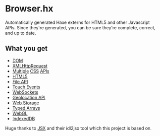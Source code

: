 Browser.hx
==========

Automatically generated Haxe externs for HTML5 and other Javascript APIs. Since
they're generated, you can be sure they're complete, correct, and up to date.

What you get
------------

- [DOM](http://www.w3.org/TR/dom/)
- [XMLHttpRequest](http://www.w3.org/TR/XMLHttpRequest/)
- [Multiple](http://dev.w3.org/csswg/cssom/) [CSS](http://dev.w3.org/csswg/cssom-view/') [APIs](http://www.w3.org/TR/selectors-api/)
- [HTML5](http://www.w3.org/TR/html5/single-page.html)
- [File API](http://www.w3.org/TR/FileAPI/)
- [Touch Events](http://www.w3.org/TR/touch-events/)
- [WebSockets](http://dev.w3.org/html5/websockets/)
- [Geolocation API](http://dev.w3.org/geo/api/spec-source-v2.html)
- [Web Storage](http://dev.w3.org/html5/webstorage/)
- [Typed Arrays](https://www.khronos.org/registry/typedarray/specs/latest/typedarray.idl)
- [WebGL](https://www.khronos.org/registry/webgl/specs/latest/webgl.idl)
- [IndexedDB](http://www.w3.org/TR/IndexedDB/)

Huge thanks to [JSX](https://github.com/jsx/JSX) and their idl2jsx tool which
this project is based on.
